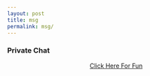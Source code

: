 ```yaml
---
layout: post
title: msg
permalink: msg/
---
```


<div class="jumbotron">
  <h3>Private Chat</h3>
<center><a class="btn btn-primary btn-lg" href="http://www.enyusu.com/desifun/" role="button">Click Here For Fun</a><br/>
</center></p>
</div>
